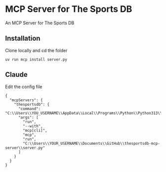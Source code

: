 # MCP Server for The Sports DB

An MCP Server for The Sports DB

## Installation

Clone locally and cd the folder

`uv run mcp install server.py`

## Claude

Edit the config file

```
{
  "mcpServers": {
    "thesportsdb": {
      "command": "C:\\Users\\YOU_USERNAME\\AppData\\Local\\Programs\\Python\\Python313\\Scripts\\uv.EXE",
      "args": [
        "run",
        "--with",
        "mcp[cli]",
        "mcp",
        "run",
        "C:\\Users\\YOUR_USERNAME\\Documents\\GitHub\\thesportsdb-mcp-server\\server.py"
      ]
    }
  }
}
```